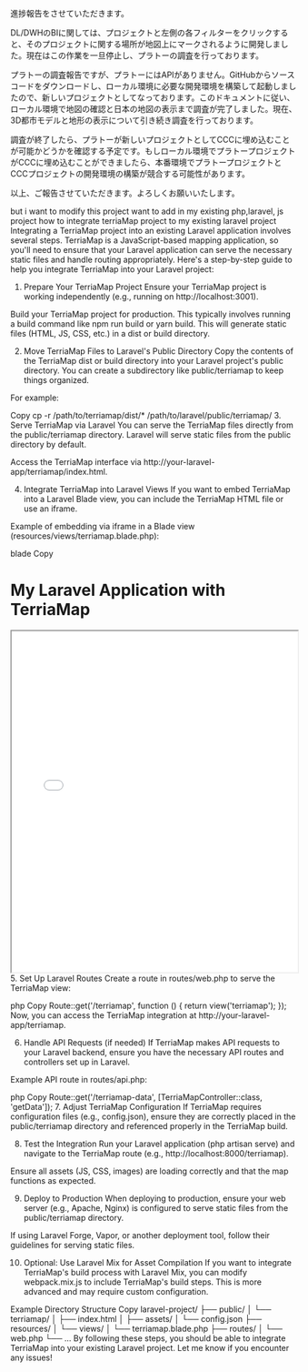 進捗報告をさせていただきます。

DL/DWHのBIに関しては、プロジェクトと左側の各フィルターをクリックすると、そのプロジェクトに関する場所が地図上にマークされるように開発しました。現在はこの作業を一旦停止し、プラトーの調査を行っております。

プラトーの調査報告ですが、プラトーにはAPIがありません。GitHubからソースコードをダウンロードし、ローカル環境に必要な開発環境を構築して起動しましたので、新しいプロジェクトとしてなっております。このドキュメントに従い、ローカル環境で地図の確認と日本の地図の表示まで調査が完了しました。現在、3D都市モデルと地形の表示について引き続き調査を行っております。

調査が終了したら、プラトーが新しいプロジェクトとしてCCCに埋め込むことが可能かどうかを確認する予定です。もしローカル環境でプラトープロジェクトがCCCに埋め込むことができましたら、本番環境でプラトープロジェクトとCCCプロジェクトの開発環境の構築が競合する可能性があります。

以上、ご報告させていただきます。よろしくお願いいたします。


but i want to modify  this project want to add in my existing php,laravel, js project
how to integrate terriaMap project to my existing laravel project
Integrating a TerriaMap project into an existing Laravel application involves several steps. TerriaMap is a JavaScript-based mapping application, so you'll need to ensure that your Laravel application can serve the necessary static files and handle routing appropriately. Here's a step-by-step guide to help you integrate TerriaMap into your Laravel project:

1. Prepare Your TerriaMap Project
Ensure your TerriaMap project is working independently (e.g., running on http://localhost:3001).

Build your TerriaMap project for production. This typically involves running a build command like npm run build or yarn build. This will generate static files (HTML, JS, CSS, etc.) in a dist or build directory.

2. Move TerriaMap Files to Laravel's Public Directory
Copy the contents of the TerriaMap dist or build directory into your Laravel project's public directory. You can create a subdirectory like public/terriamap to keep things organized.

For example:

Copy
cp -r /path/to/terriamap/dist/* /path/to/laravel/public/terriamap/
3. Serve TerriaMap via Laravel
You can serve the TerriaMap files directly from the public/terriamap directory. Laravel will serve static files from the public directory by default.

Access the TerriaMap interface via http://your-laravel-app/terriamap/index.html.

4. Integrate TerriaMap into Laravel Views
If you want to embed TerriaMap into a Laravel Blade view, you can include the TerriaMap HTML file or use an iframe.

Example of embedding via iframe in a Blade view (resources/views/terriamap.blade.php):

blade
Copy
<!DOCTYPE html>
<html lang="en">
<head>
    <meta charset="UTF-8">
    <meta name="viewport" content="width=device-width, initial-scale=1.0">
    <title>TerriaMap Integration</title>
</head>
<body>
    <h1>My Laravel Application with TerriaMap</h1>
    <iframe src="{{ asset('terriamap/index.html') }}" width="100%" height="600px"></iframe>
</body>
</html>
5. Set Up Laravel Routes
Create a route in routes/web.php to serve the TerriaMap view:

php
Copy
Route::get('/terriamap', function () {
    return view('terriamap');
});
Now, you can access the TerriaMap integration at http://your-laravel-app/terriamap.

6. Handle API Requests (if needed)
If TerriaMap makes API requests to your Laravel backend, ensure you have the necessary API routes and controllers set up in Laravel.

Example API route in routes/api.php:

php
Copy
Route::get('/terriamap-data', [TerriaMapController::class, 'getData']);
7. Adjust TerriaMap Configuration
If TerriaMap requires configuration files (e.g., config.json), ensure they are correctly placed in the public/terriamap directory and referenced properly in the TerriaMap build.

8. Test the Integration
Run your Laravel application (php artisan serve) and navigate to the TerriaMap route (e.g., http://localhost:8000/terriamap).

Ensure all assets (JS, CSS, images) are loading correctly and that the map functions as expected.

9. Deploy to Production
When deploying to production, ensure your web server (e.g., Apache, Nginx) is configured to serve static files from the public/terriamap directory.

If using Laravel Forge, Vapor, or another deployment tool, follow their guidelines for serving static files.

10. Optional: Use Laravel Mix for Asset Compilation
If you want to integrate TerriaMap's build process with Laravel Mix, you can modify webpack.mix.js to include TerriaMap's build steps. This is more advanced and may require custom configuration.

Example Directory Structure
Copy
laravel-project/
├── public/
│   └── terriamap/
│       ├── index.html
│       ├── assets/
│       └── config.json
├── resources/
│   └── views/
│       └── terriamap.blade.php
├── routes/
│   └── web.php
└── ...
By following these steps, you should be able to integrate TerriaMap into your existing Laravel project. Let me know if you encounter any issues!
